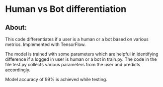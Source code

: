 # Human vs Bot differentiation

## About:

This code differentiates if a user is a human or a bot based on various metrics. Implemented with TensorFlow.

The model is trained with some parameters which are helpful in identifying difference if a logged in user is human or a bot in train.py. The code in the file test.py collects various parameters from the user and predicts accordingly.

Model accuracy of 99% is achieved while testing.
